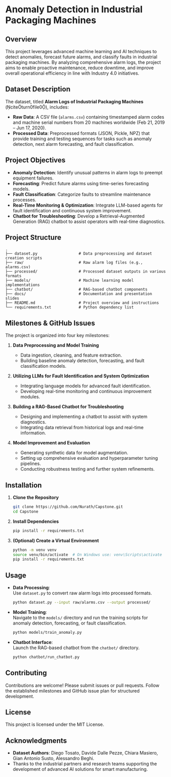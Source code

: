 # Anomaly Detection in Industrial Packaging Machines

## Overview
This project leverages advanced machine learning and AI techniques to detect anomalies, forecast future alarms, and classify faults in industrial packaging machines. By analyzing comprehensive alarm logs, the project aims to enable proactive maintenance, reduce downtime, and improve overall operational efficiency in line with Industry 4.0 initiatives.

## Dataset Description
The dataset, titled **Alarm Logs of Industrial Packaging Machines** (citeturn0file0), includes:
- **Raw Data**: A CSV file (`alarms.csv`) containing timestamped alarm codes and machine serial numbers from 20 machines worldwide (Feb 21, 2019 – Jun 17, 2020).
- **Processed Data**: Preprocessed formats (JSON, Pickle, NPZ) that provide training and testing sequences for tasks such as anomaly detection, next alarm forecasting, and fault classification.

## Project Objectives
- **Anomaly Detection**: Identify unusual patterns in alarm logs to preempt equipment failures.
- **Forecasting**: Predict future alarms using time-series forecasting models.
- **Fault Classification**: Categorize faults to streamline maintenance processes.
- **Real-Time Monitoring & Optimization**: Integrate LLM-based agents for fault identification and continuous system improvement.
- **Chatbot for Troubleshooting**: Develop a Retrieval-Augmented Generation (RAG) chatbot to assist operators with real-time diagnostics.

## Project Structure
```
.
├── dataset.py                  # Data preprocessing and dataset creation scripts
├── raw/                        # Raw alarm log files (e.g., alarms.csv)
├── processed/                  # Processed dataset outputs in various formats
├── models/                     # Machine learning model implementations
├── chatbot/                    # RAG-based chatbot components
├── docs/                       # Documentation and presentation slides
├── README.md                   # Project overview and instructions
└── requirements.txt            # Python dependency list
```

## Milestones & GitHub Issues
The project is organized into four key milestones:

1. **Data Preprocessing and Model Training**
   - Data ingestion, cleaning, and feature extraction.
   - Building baseline anomaly detection, forecasting, and fault classification models.

2. **Utilizing LLMs for Fault Identification and System Optimization**
   - Integrating language models for advanced fault identification.
   - Developing real-time monitoring and continuous improvement modules.

3. **Building a RAG-Based Chatbot for Troubleshooting**
   - Designing and implementing a chatbot to assist with system diagnostics.
   - Integrating data retrieval from historical logs and real-time information.

4. **Model Improvement and Evaluation**
   - Generating synthetic data for model augmentation.
   - Setting up comprehensive evaluation and hyperparameter tuning pipelines.
   - Conducting robustness testing and further system refinements.

## Installation
1. **Clone the Repository**
   ```bash
   git clone https://github.com/Nurath/Capstone.git
   cd Capstone
   ```
2. **Install Dependencies**
   ```bash
   pip install -r requirements.txt
   ```
3. **(Optional) Create a Virtual Environment**
   ```bash
   python -m venv venv
   source venv/bin/activate  # On Windows use: venv\Scripts\activate
   pip install -r requirements.txt
   ```

## Usage
- **Data Processing**:  
  Use `dataset.py` to convert raw alarm logs into processed formats.
  ```bash
  python dataset.py --input raw/alarms.csv --output processed/
  ```
- **Model Training**:  
  Navigate to the `models/` directory and run the training scripts for anomaly detection, forecasting, or fault classification.
  ```bash
  python models/train_anomaly.py
  ```
- **Chatbot Interface**:  
  Launch the RAG-based chatbot from the `chatbot/` directory.
  ```bash
  python chatbot/run_chatbot.py
  ```

## Contributing
Contributions are welcome! Please submit issues or pull requests. Follow the established milestones and GitHub issue plan for structured development.

## License
This project is licensed under the MIT License.

## Acknowledgments
- **Dataset Authors**: Diego Tosato, Davide Dalle Pezze, Chiara Masiero, Gian Antonio Susto, Alessandro Beghi.
- Thanks to the industrial partners and research teams supporting the development of advanced AI solutions for smart manufacturing.
